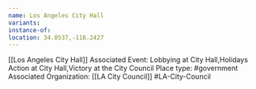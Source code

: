 ```yaml
---
name: Los Angeles City Hall
variants: 
instance-of: 
location: 34.0537,-118.2427
---
```

[[Los Angeles City Hall]]
Associated Event: Lobbying at City Hall,Holidays Action at City Hall,Victory at the City Council
Place type: #government
Associated Organization: 
[[LA City Council]]
#LA-City-Council